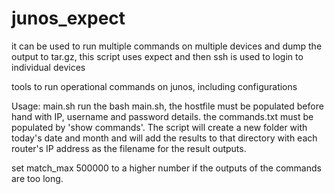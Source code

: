 # junos_expect
it can be used to run multiple commands on multiple devices  and dump the output to tar.gz, this script uses expect and then ssh is used to login to individual devices

tools to run operational commands  on junos, including configurations

Usage: main.sh 
run the bash main.sh, the hostfile must be populated before hand with IP, username and password details. the commands.txt must be       populated by 'show commands'. The script will create a new folder with today's date and month and will add the results to that directory with each router's IP address as the filename for the result outputs.

set match_max 500000 to a higher number if the outputs of the commands are too long.

